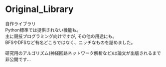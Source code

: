 # Original_Library
自作ライブラリ  
Python標準では提供されない機能も。  
主に競技プログラミング向けですが, その他の用途にも。  
BFSやDFSなど有名どころではなく、ニッチなものを詰めました。

研究用のアルゴリズム(神経回路ネットワーク解析など)は論文が出版されるまで非公開です...
